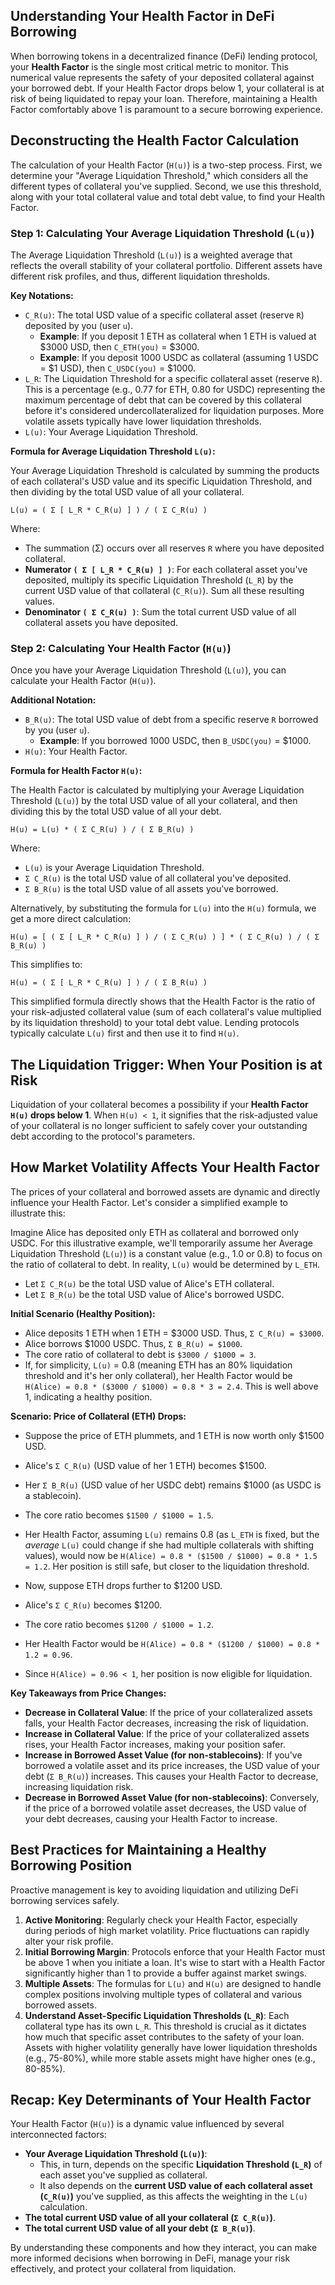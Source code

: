 ## Understanding Your Health Factor in DeFi Borrowing

When borrowing tokens in a decentralized finance (DeFi) lending protocol, your **Health Factor** is the single most critical metric to monitor. This numerical value represents the safety of your deposited collateral against your borrowed debt. If your Health Factor drops below 1, your collateral is at risk of being liquidated to repay your loan. Therefore, maintaining a Health Factor comfortably above 1 is paramount to a secure borrowing experience.

## Deconstructing the Health Factor Calculation

The calculation of your Health Factor (`H(u)`) is a two-step process. First, we determine your "Average Liquidation Threshold," which considers all the different types of collateral you've supplied. Second, we use this threshold, along with your total collateral value and total debt value, to find your Health Factor.

### Step 1: Calculating Your Average Liquidation Threshold (`L(u)`)

The Average Liquidation Threshold (`L(u)`) is a weighted average that reflects the overall stability of your collateral portfolio. Different assets have different risk profiles, and thus, different liquidation thresholds.

**Key Notations:**

*   `C_R(u)`: The total USD value of a specific collateral asset (reserve `R`) deposited by you (user `u`).
    *   **Example**: If you deposit 1 ETH as collateral when 1 ETH is valued at $3000 USD, then `C_ETH(you)` = $3000.
    *   **Example**: If you deposit 1000 USDC as collateral (assuming 1 USDC = $1 USD), then `C_USDC(you)` = $1000.
*   `L_R`: The Liquidation Threshold for a specific collateral asset (reserve `R`). This is a percentage (e.g., 0.77 for ETH, 0.80 for USDC) representing the maximum percentage of debt that can be covered by this collateral before it's considered undercollateralized for liquidation purposes. More volatile assets typically have lower liquidation thresholds.
*   `L(u)`: Your Average Liquidation Threshold.

**Formula for Average Liquidation Threshold `L(u)`:**

Your Average Liquidation Threshold is calculated by summing the products of each collateral's USD value and its specific Liquidation Threshold, and then dividing by the total USD value of all your collateral.

```
L(u) = ( Σ [ L_R * C_R(u) ] ) / ( Σ C_R(u) )
```

Where:
*   The summation (Σ) occurs over all reserves `R` where you have deposited collateral.
*   **Numerator `( Σ [ L_R * C_R(u) ] )`**: For each collateral asset you've deposited, multiply its specific Liquidation Threshold (`L_R`) by the current USD value of that collateral (`C_R(u)`). Sum all these resulting values.
*   **Denominator `( Σ C_R(u) )`**: Sum the total current USD value of all collateral assets you have deposited.

### Step 2: Calculating Your Health Factor (`H(u)`)

Once you have your Average Liquidation Threshold (`L(u)`), you can calculate your Health Factor (`H(u)`).

**Additional Notation:**

*   `B_R(u)`: The total USD value of debt from a specific reserve `R` borrowed by you (user `u`).
    *   **Example**: If you borrowed 1000 USDC, then `B_USDC(you)` = $1000.
*   `H(u)`: Your Health Factor.

**Formula for Health Factor `H(u)`:**

The Health Factor is calculated by multiplying your Average Liquidation Threshold (`L(u)`) by the total USD value of all your collateral, and then dividing this by the total USD value of all your debt.

```
H(u) = L(u) * ( Σ C_R(u) ) / ( Σ B_R(u) )
```

Where:
*   `L(u)` is your Average Liquidation Threshold.
*   `Σ C_R(u)` is the total USD value of all collateral you've deposited.
*   `Σ B_R(u)` is the total USD value of all assets you've borrowed.

Alternatively, by substituting the formula for `L(u)` into the `H(u)` formula, we get a more direct calculation:

```
H(u) = [ ( Σ [ L_R * C_R(u) ] ) / ( Σ C_R(u) ) ] * ( Σ C_R(u) ) / ( Σ B_R(u) )
```

This simplifies to:

```
H(u) = ( Σ [ L_R * C_R(u) ] ) / ( Σ B_R(u) )
```

This simplified formula directly shows that the Health Factor is the ratio of your risk-adjusted collateral value (sum of each collateral's value multiplied by its liquidation threshold) to your total debt value. Lending protocols typically calculate `L(u)` first and then use it to find `H(u)`.

## The Liquidation Trigger: When Your Position is at Risk

Liquidation of your collateral becomes a possibility if your **Health Factor `H(u)` drops below 1**. When `H(u) < 1`, it signifies that the risk-adjusted value of your collateral is no longer sufficient to safely cover your outstanding debt according to the protocol's parameters.

## How Market Volatility Affects Your Health Factor

The prices of your collateral and borrowed assets are dynamic and directly influence your Health Factor. Let's consider a simplified example to illustrate this:

Imagine Alice has deposited only ETH as collateral and borrowed only USDC. For this illustrative example, we'll temporarily assume her Average Liquidation Threshold (`L(u)`) is a constant value (e.g., 1.0 or 0.8) to focus on the ratio of collateral to debt. In reality, `L(u)` would be determined by `L_ETH`.

*   Let `Σ C_R(u)` be the total USD value of Alice's ETH collateral.
*   Let `Σ B_R(u)` be the total USD value of Alice's borrowed USDC.

**Initial Scenario (Healthy Position):**

*   Alice deposits 1 ETH when 1 ETH = $3000 USD. Thus, `Σ C_R(u) = $3000`.
*   Alice borrows $1000 USDC. Thus, `Σ B_R(u) = $1000`.
*   The core ratio of collateral to debt is `$3000 / $1000 = 3`.
*   If, for simplicity, `L(u)` = 0.8 (meaning ETH has an 80% liquidation threshold and it's her only collateral), her Health Factor would be `H(Alice) = 0.8 * ($3000 / $1000) = 0.8 * 3 = 2.4`. This is well above 1, indicating a healthy position.

**Scenario: Price of Collateral (ETH) Drops:**

*   Suppose the price of ETH plummets, and 1 ETH is now worth only $1500 USD.
*   Alice's `Σ C_R(u)` (USD value of her 1 ETH) becomes $1500.
*   Her `Σ B_R(u)` (USD value of her USDC debt) remains $1000 (as USDC is a stablecoin).
*   The core ratio becomes `$1500 / $1000 = 1.5`.
*   Her Health Factor, assuming `L(u)` remains 0.8 (as `L_ETH` is fixed, but the *average* `L(u)` could change if she had multiple collaterals with shifting values), would now be `H(Alice) = 0.8 * ($1500 / $1000) = 0.8 * 1.5 = 1.2`.
    Her position is still safe, but closer to the liquidation threshold.

*   Now, suppose ETH drops further to $1200 USD.
*   Alice's `Σ C_R(u)` becomes $1200.
*   The core ratio becomes `$1200 / $1000 = 1.2`.
*   Her Health Factor would be `H(Alice) = 0.8 * ($1200 / $1000) = 0.8 * 1.2 = 0.96`.
*   Since `H(Alice) = 0.96 < 1`, her position is now eligible for liquidation.

**Key Takeaways from Price Changes:**

*   **Decrease in Collateral Value**: If the price of your collateralized assets falls, your Health Factor decreases, increasing the risk of liquidation.
*   **Increase in Collateral Value**: If the price of your collateralized assets rises, your Health Factor increases, making your position safer.
*   **Increase in Borrowed Asset Value (for non-stablecoins)**: If you've borrowed a volatile asset and its price increases, the USD value of your debt (`Σ B_R(u)`) increases. This causes your Health Factor to decrease, increasing liquidation risk.
*   **Decrease in Borrowed Asset Value (for non-stablecoins)**: Conversely, if the price of a borrowed volatile asset decreases, the USD value of your debt decreases, causing your Health Factor to increase.

## Best Practices for Maintaining a Healthy Borrowing Position

Proactive management is key to avoiding liquidation and utilizing DeFi borrowing services safely.

1.  **Active Monitoring**: Regularly check your Health Factor, especially during periods of high market volatility. Price fluctuations can rapidly alter your risk profile.
2.  **Initial Borrowing Margin**: Protocols enforce that your Health Factor must be above 1 when you initiate a loan. It's wise to start with a Health Factor significantly higher than 1 to provide a buffer against market swings.
3.  **Multiple Assets**: The formulas for `L(u)` and `H(u)` are designed to handle complex positions involving multiple types of collateral and various borrowed assets.
4.  **Understand Asset-Specific Liquidation Thresholds (`L_R`)**: Each collateral type has its own `L_R`. This threshold is crucial as it dictates how much that specific asset contributes to the safety of your loan. Assets with higher volatility generally have lower liquidation thresholds (e.g., 75-80%), while more stable assets might have higher ones (e.g., 80-85%).

## Recap: Key Determinants of Your Health Factor

Your Health Factor (`H(u)`) is a dynamic value influenced by several interconnected factors:

*   **Your Average Liquidation Threshold (`L(u)`)**:
    *   This, in turn, depends on the specific **Liquidation Threshold (`L_R`)** of each asset you've supplied as collateral.
    *   It also depends on the **current USD value of each collateral asset (`C_R(u)`)** you've supplied, as this affects the weighting in the `L(u)` calculation.
*   **The total current USD value of all your collateral (`Σ C_R(u)`)**.
*   **The total current USD value of all your debt (`Σ B_R(u)`)**.

By understanding these components and how they interact, you can make more informed decisions when borrowing in DeFi, manage your risk effectively, and protect your collateral from liquidation.